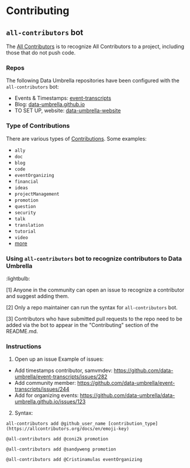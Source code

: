 # Contributing

## `all-contributors` bot

The [All Contributors](https://allcontributors.org/) is to recognize All Contributors to a project, including those that do not push code.


### Repos

The following Data Umbrella repositories have been configured with the `all-contributors` bot:  

- Events & Timestamps: [event-transcripts](https://github.com/data-umbrella/event-transcripts)
- Blog: [data-umbrella.github.io](https://github.com/data-umbrella/data-umbrella.github.io)
- TO SET UP, website: [data-umbrella-website](https://github.com/data-umbrella/data-umbrella-website)


### Type of Contributions
There are various types of [Contributions](https://allcontributors.org/docs/en/emoji-key). Some examples:  
- `ally`
- `doc`
- `blog`
- `code`
- `eventOrganizing`
- `financial`
- `ideas`
- `projectManagement`
- `promotion`
- `question`
- `security`
- `talk`
- `translation`
- `tutorial`
- `video`
- [more](https://allcontributors.org/docs/en/emoji-key)


### Using `all-contributors` bot to recognize contributors to Data Umbrella

:lightbulb: 

[1] Anyone in the community can open an issue to recognize a contributor and suggest adding them.

[2] Only a repo maintainer can run the syntax for `all-contributors` bot.  

[3] Contributors who have submitted pull requests to the repo need to be added via the bot to appear in the "Contributing" section of the README.md.

### Instructions
1. Open up an issue
Example of issues:  
- Add timestamps contributor, samvmdev: https://github.com/data-umbrella/event-transcripts/issues/282
- Add community member:  https://github.com/data-umbrella/event-transcripts/issues/244
- Add for organizing events: https://github.com/data-umbrella/data-umbrella.github.io/issues/123

2. Syntax:
```
all-contributors add @github_user_name [contribution_type](https://allcontributors.org/docs/en/emoji-key)
```

```
@all-contributors add @coni2k promotion
```
```
@all-contributors add @sandyweng promotion
```
```
@all-contributors add @Cristinamulas eventOrganizing
```
